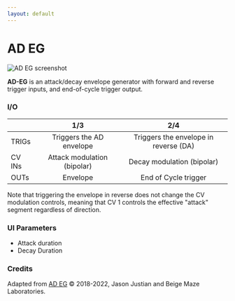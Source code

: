 ```yaml
---
layout: default
---
```

# AD EG

![AD EG screenshot](images/AD-EG.png)

**AD-EG** is an attack/decay envelope generator with forward and reverse trigger inputs, and end-of-cycle trigger output.

### I/O

|        |             1/3             |                  2/4                  |
| ------ | :-------------------------: | :-----------------------------------: |
| TRIGs  |  Triggers the AD envelope   | Triggers the envelope in reverse (DA) |
| CV INs | Attack modulation (bipolar) |      Decay modulation (bipolar)       |
| OUTs   |          Envelope           |         End of Cycle trigger          |


Note that triggering the envelope in reverse does not change the CV modulation controls, meaning that CV 1 controls the effective "attack" segment regardless of direction.

### UI Parameters
* Attack duration
* Decay Duration 

### Credits
Adapted from [AD EG](https://github.com/Chysn/O_C-HemisphereSuite/wiki/AD-EG) © 2018-2022, Jason Justian and Beige Maze Laboratories. 
